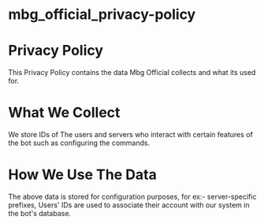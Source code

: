 # mbg_official_privacy-policy
# **Privacy Policy**
This Privacy Policy contains the data Mbg Official collects and what its used for.
# **What We Collect**
We store IDs of The users and servers who interact with certain features of the bot such as configuring the commands.
# **How We Use The Data**
The above data is stored for configuration purposes, for ex:- server-specific prefixes, Users' IDs are used to associate their account with our system in the bot's database.
